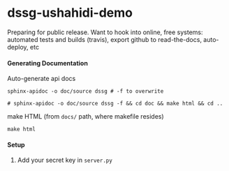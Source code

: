 dssg-ushahidi-demo
==================

Preparing for public release. Want to hook into online, free systems: automated tests and builds (travis), export github to read-the-docs, auto-deploy, etc

#### Generating Documentation

Auto-generate api docs

```
sphinx-apidoc -o doc/source dssg # -f to overwrite

# sphinx-apidoc -o doc/source dssg -f && cd doc && make html && cd ..
```

make HTML (from `docs/` path, where makefile resides)
 
```
make html
```

#### Setup

1. Add your secret key in `server.py`